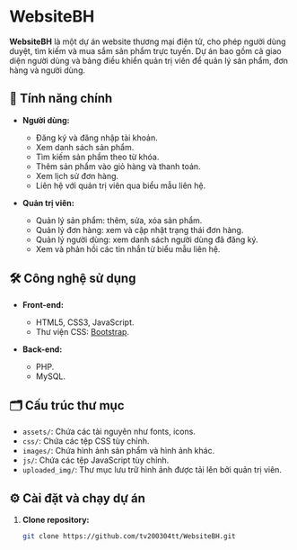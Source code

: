# WebsiteBH

**WebsiteBH** là một dự án website thương mại điện tử, cho phép người dùng duyệt, tìm kiếm và mua sắm sản phẩm trực tuyến. Dự án bao gồm cả giao diện người dùng và bảng điều khiển quản trị viên để quản lý sản phẩm, đơn hàng và người dùng.

## 🚀 Tính năng chính

- **Người dùng:**
  - Đăng ký và đăng nhập tài khoản.
  - Xem danh sách sản phẩm.
  - Tìm kiếm sản phẩm theo từ khóa.
  - Thêm sản phẩm vào giỏ hàng và thanh toán.
  - Xem lịch sử đơn hàng.
  - Liên hệ với quản trị viên qua biểu mẫu liên hệ.

- **Quản trị viên:**
  - Quản lý sản phẩm: thêm, sửa, xóa sản phẩm.
  - Quản lý đơn hàng: xem và cập nhật trạng thái đơn hàng.
  - Quản lý người dùng: xem danh sách người dùng đã đăng ký.
  - Xem và phản hồi các tin nhắn từ biểu mẫu liên hệ.

## 🛠️ Công nghệ sử dụng

- **Front-end:**
  - HTML5, CSS3, JavaScript.
  - Thư viện CSS: [Bootstrap](https://getbootstrap.com/).

- **Back-end:**
  - PHP.
  - MySQL.

## 🗂️ Cấu trúc thư mục

- `assets/`: Chứa các tài nguyên như fonts, icons.
- `css/`: Chứa các tệp CSS tùy chỉnh.
- `images/`: Chứa hình ảnh sản phẩm và hình ảnh khác.
- `js/`: Chứa các tệp JavaScript tùy chỉnh.
- `uploaded_img/`: Thư mục lưu trữ hình ảnh được tải lên bởi quản trị viên.

## ⚙️ Cài đặt và chạy dự án

1. **Clone repository:**

   ```bash
   git clone https://github.com/tv200304tt/WebsiteBH.git
